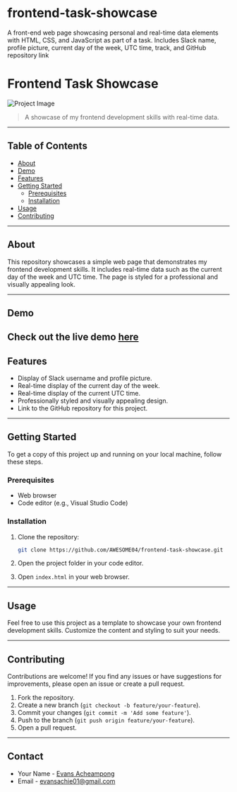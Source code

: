 # frontend-task-showcase
A front-end web page showcasing personal and real-time data elements with HTML, CSS, and JavaScript as part of a task. Includes Slack name, profile picture, current day of the week, UTC time, track, and GitHub repository link

# Frontend Task Showcase

![Project Image](https://github.com/AWESOME04/frontend-task-showcase/assets/102630199/32123064-61ab-41e0-882c-9f74b0bb0295) 

> A showcase of my frontend development skills with real-time data.

---

## Table of Contents

- [About](#about)
- [Demo](#demo)
- [Features](#features)
- [Getting Started](#getting-started)
  - [Prerequisites](#prerequisites)
  - [Installation](#installation)
- [Usage](#usage)
- [Contributing](#contributing)

---

## About

This repository showcases a simple web page that demonstrates my frontend development skills. It includes real-time data such as the current day of the week and UTC time. The page is styled for a professional and visually appealing look.

---

## Demo

Check out the live demo [here](https://awesome04.github.io/frontend-task-showcase/) 
---

## Features

- Display of Slack username and profile picture.
- Real-time display of the current day of the week.
- Real-time display of the current UTC time.
- Professionally styled and visually appealing design.
- Link to the GitHub repository for this project.

---

## Getting Started

To get a copy of this project up and running on your local machine, follow these steps.

### Prerequisites

- Web browser
- Code editor (e.g., Visual Studio Code)

### Installation

1. Clone the repository:

   ```bash
   git clone https://github.com/AWESOME04/frontend-task-showcase.git
   ```

2. Open the project folder in your code editor.

3. Open `index.html` in your web browser.

---

## Usage

Feel free to use this project as a template to showcase your own frontend development skills. Customize the content and styling to suit your needs.

---

## Contributing

Contributions are welcome! If you find any issues or have suggestions for improvements, please open an issue or create a pull request.

1. Fork the repository.
2. Create a new branch (`git checkout -b feature/your-feature`).
3. Commit your changes (`git commit -m 'Add some feature'`).
4. Push to the branch (`git push origin feature/your-feature`).
5. Open a pull request.

---

## Contact

- Your Name - [Evans Acheampong](https://www.linkedin.com/in/evans-acheampong-982315232/)
- Email - evansachie01@gmail.com 
